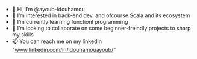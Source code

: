 - 👋 Hi, I’m @ayoub-idouhamou
- 👀 I’m interested in back-end dev, and ofcourse Scala and its ecosystem
- 🌱 I’m currently learning functionl programming 
- 💞️ I’m looking to collaborate on some beginner-freindly projects to sharp my skills
 - 📫 You can reach me on my linkedIn "www.linkedin.com/in/idouhamouayoub/"

<!---
ayoub-idouhamou/ayoub-idouhamou is a ✨ special ✨ repository because its `README.md` (this file) appears on your GitHub profile.
You can click the Preview link to take a look at your changes.
--->
